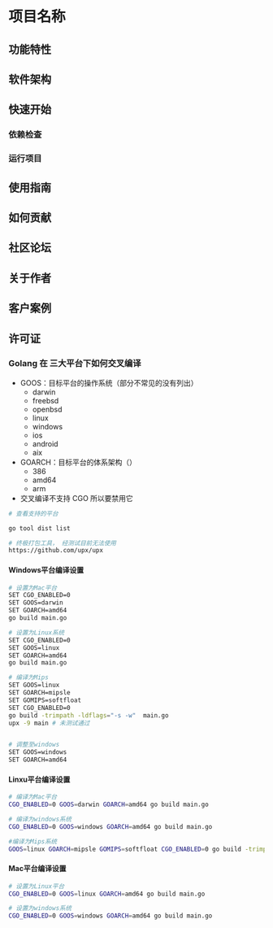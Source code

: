 # 项目名称

<!--一句话简短的描述项目-->



## 功能特性

<!--描述项目的核心功能-->



## 软件架构

<!--可选，简单描述一下项目的架构-->



## 快速开始

<!--如何快速的部署项目-->



### 依赖检查

<!--描述该项目的依赖，比如依赖的包，工具或者其他任何依赖项-->



### 运行项目

<!--描述如何运行该项目-->



## 使用指南

<!--描述如何使用该项目-->



## 如何贡献

<!--告诉其他开发者如何给该项目贡献源码-->



## 社区论坛

<!--如果项目有社区或者论坛反馈，可以在此处加上-->



## 关于作者

<!--此处可以写上项目作者的联系方式-->



## 客户案例

<!--描述一下谁在使用该项目，展示一下项目的影响力，一般没啥用-->



## 许可证

<!--这里链接上该项目的开源许可证-->



### Golang 在 三大平台下如何交叉编译

- GOOS：目标平台的操作系统（部分不常见的没有列出）
    - darwin
    - freebsd
    - openbsd
    - linux
    - windows
    - ios
    - android
    - aix
- GOARCH：目标平台的体系架构（）
    - 386
    - amd64
    - arm
- 交叉编译不支持 CGO 所以要禁用它



```bash
# 查看支持的平台

go tool dist list

# 终极打包工具， 经测试目前无法使用
https://github.com/upx/upx
```


#### Windows平台编译设置
```bash
# 设置为Mac平台
SET CGO_ENABLED=0
SET GOOS=darwin
SET GOARCH=amd64
go build main.go

# 设置为Linux系统
SET CGO_ENABLED=0
SET GOOS=linux
SET GOARCH=amd64
go build main.go

# 编译为Mips
SET GOOS=linux
SET GOARCH=mipsle
SET GOMIPS=softfloat
SET CGO_ENABLED=0
go build -trimpath -ldflags="-s -w"  main.go
upx -9 main # 未测试通过


# 调整至windows
SET GOOS=windows
SET GOARCH=amd64

```



#### Linxu平台编译设置
```bash
# 编译为Mac平台
CGO_ENABLED=0 GOOS=darwin GOARCH=amd64 go build main.go

# 编译为windows系统
CGO_ENABLED=0 GOOS=windows GOARCH=amd64 go build main.go

#编译为Mips系统
GOOS=linux GOARCH=mipsle GOMIPS=softfloat CGO_ENABLED=0 go build -trimpath -ldflags="-s -w"  main.go

```


#### Mac平台编译设置
```bash
# 设置为Linux平台
CGO_ENABLED=0 GOOS=linux GOARCH=amd64 go build main.go

# 设置为windows系统
CGO_ENABLED=0 GOOS=windows GOARCH=amd64 go build main.go
```
